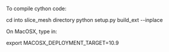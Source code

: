 To compile cython code:

cd into slice_mesh directory python setup.py build_ext --inplace

On MacOSX, type in:

export MACOSX_DEPLOYMENT_TARGET=10.9